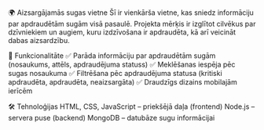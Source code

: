 🌍 Aizsargājamās sugas vietne
Šī ir vienkārša vietne, kas sniedz informāciju par apdraudētām sugām visā pasaulē. Projekta mērķis ir izglītot cilvēkus par dzīvniekiem un augiem, kuru izdzīvošana ir apdraudēta, kā arī veicināt dabas aizsardzību.

🚀 Funkcionalitāte
✅ Parāda informāciju par apdraudētām sugām (nosaukums, attēls, apdraudējuma statuss)
✅ Meklēšanas iespēja pēc sugas nosaukuma
✅ Filtrēšana pēc apdraudējuma statusa (kritiski apdraudēta, apdraudēta, neaizsargāta)
✅ Draudzīgs dizains mobilajām ierīcēm

🛠️ Tehnoloģijas
HTML, CSS, JavaScript – priekšējā daļa (frontend)
Node.js – servera puse (backend)
MongoDB – datubāze sugu informācijai

